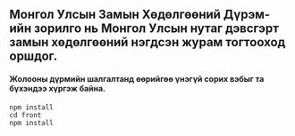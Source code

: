 ## Монгол Улсын Замын Хөдөлгөөний Дүрэм-ийн зорилго нь Монгол Улсын нутаг дэвсгэрт замын хөдөлгөөний нэгдсэн журам тогтооход оршдог.

#### Жолооны дүрмийн шалгалтанд өөрийгөө үнэгүй сорих вэбыг та бүхэндээ хүргэж байна.

```
npm install
cd front
npm install
```
